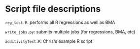 # Script file descriptions

`reg_test.R`: performs all R regressions as well as BMA

`write_jobs.py`: submits multiple jobs (for regressions, BMA, etc)

`additivityTest.R`: Chris's example R script

